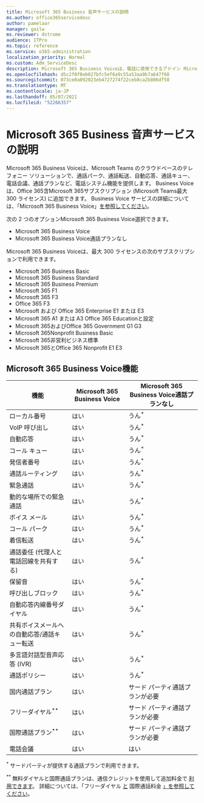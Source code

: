 ```yaml
---
title: Microsoft 365 Business 音声サービスの説明
ms.author: office365servicedesc
author: pamelaar
manager: gailw
ms.reviewer: dstrome
audience: ITPro
ms.topic: reference
ms.service: o365-administration
localization_priority: Normal
ms.custom: Adm_ServiceDesc
description: Microsoft 365 Business Voiceは、電話に使用できるアドイン Microsoft Teamsです。 電話システム、国内通話プラン、電話会議携帯ショートメール電話会議を組み合わせた機能です。
ms.openlocfilehash: d5c2f0f8eb027bfc5ef6a9c55a53aa9b7a647f68
ms.sourcegitcommit: 073ce0a092023eb4727274f22ceb8ca2b806df58
ms.translationtype: MT
ms.contentlocale: ja-JP
ms.lasthandoff: 05/07/2021
ms.locfileid: "52266357"
---
```

# <a name="microsoft-365-business-voice-service-description"></a>Microsoft 365 Business 音声サービスの説明

Microsoft 365 Business Voiceは、Microsoft Teams のクラウドベースのテレフォニー ソリューションで、通話パーク、通話転送、自動応答、通話キュー、電話会議、通話プランなど、電話システム機能を提供します。 Business Voice は、Office 365含Microsoft 365サブスクリプション (Microsoft Teams最大 300 ライセンス) に追加できます。 Business Voice サービスの詳細については、「Microsoft 365 Business Voice」[を参照してください](/MicrosoftTeams/business-voice/whats-business-voice)。

次の 2 つのオプションMicrosoft 365 Business Voice選択できます。

- Microsoft 365 Business Voice
- Microsoft 365 Business Voice通話プランなし

Microsoft 365 Business Voiceは、最大 300 ライセンスの次のサブスクリプションで利用できます。

- Microsoft 365 Business Basic
- Microsoft 365 Business Standard
- Microsoft 365 Business Premium
- Microsoft 365 F1
- Microsoft 365 F3
- Office 365 F3
- Microsoft および Office 365 Enterprise E1 または E3
- Microsoft 365 A1 または A3 Office 365 Educationと設定
- Microsoft 365およびOffice 365 Government G1 G3
- Microsoft 365Nonprofit Business Basic
- Microsoft 365非営利ビジネス標準
- Microsoft 365とOffice 365 Nonprofit E1 E3

## <a name="microsoft-365-business-voice-features"></a>Microsoft 365 Business Voice機能

| 機能 | Microsoft 365 Business Voice | Microsoft 365 Business Voice通話プランなし |
|--------------------------------------------------------|------------------------------|---------------------------------------------------|
| ローカル番号 | はい | うん<sup>*</sup> |
| VoIP 呼び出し | はい | うん<sup>*</sup> |
| 自動応答 | はい | うん<sup>*</sup> |
| コール キュー | はい | うん<sup>*</sup> |
| 発信者番号 | はい | うん<sup>*</sup> |
| 通話ルーティング | はい | うん<sup>*</sup> |
| 緊急通話 | はい | うん<sup>*</sup> |
| 動的な場所での緊急通話 | はい | うん<sup>*</sup> |
| ボイス メール | はい | うん<sup>*</sup> |
| コール パーク | はい | うん<sup>*</sup> |
| 着信転送 | はい | うん<sup>*</sup> |
| 通話委任 (代理人と電話回線を共有する) | はい | うん<sup>*</sup> |
| 保留音 | はい | うん<sup>*</sup> |
| 呼び出しブロック | はい | うん<sup>*</sup> |
| 自動応答内線番号ダイヤル | はい | うん<sup>*</sup> |
| 共有ボイスメールへの自動応答/通話キュー転送 | はい | うん<sup>*</sup> |
| 多言語対話型音声応答 (IVR) | はい | うん<sup>*</sup> |
| 通話ポリシー | はい | うん<sup>*</sup> |
| 国内通話プラン | はい | サード パーティ通話プランが必要 |
| フリーダイヤル<sup>**</sup> | はい | サード パーティ通話プランが必要 |
| 国際通話プラン<sup>**</sup> | はい | サード パーティ通話プランが必要 |
| 電話会議 | はい | はい |

<sup>*</sup> サードパーティが提供する通話プランで利用できます。

<sup>**</sup> 無料ダイヤルと国際通話プランは、通信クレジットを使用して追加料金で [利用できます](/microsoftteams/what-are-communications-credits)。 詳細については、「フリーダイヤル [と](/microsoftteams/toll-free-dialing-limitations-and-restrictions) 国際通話料金 [」を参照してください](https://www.microsoft.com/microsoft-365/microsoft-teams/voice-calling?rtc=1#ow-download-rates)。
